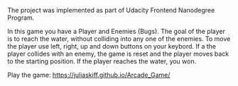 The project was implemented as part of Udacity Frontend Nanodegree Program.

In this game you have a Player and Enemies (Bugs). The goal of the player is to reach the water, without colliding into any one of the enemies. 
To move the player use left, right, up and down buttons on your keybord. If a the player collides with an enemy, the game is reset and the player moves back to the starting position. If the player reaches the water, you won.

Play the game: https://juliaskiff.github.io/Arcade_Game/